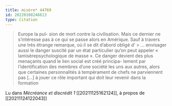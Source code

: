 ```yaml
---
title: misère* 44769
id: 20220108246613
type: Citation
---
```


> Europe la pul- sion de mort contre la civilisation. Mais ce dernier ne s’intéresse pas à ce qui se passe alors en Amérique. Sauf à travers une très étrange remarque, où il se dit d’abord obligé d’ &gt; ... envisager aussi le danger suscité par un état particulier qu’on peut appeler « lamisèrepsychologique de masse ». Ce danger devient des plus menaçants quand le lien social est créé principa- lement par l’identification des membres d’une société les uns aux autres, alors que certaines personnalités à tempérament de chefs ne parviennent pas [...] à jouer ce rôle important qui doit leur revenir dans la formation

Lu dans *Mécréance et discrédit 1* [[20211125162124]], à propos de [[20211124122043]]